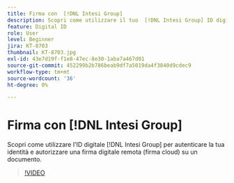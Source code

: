 ```yaml
---
title: Firma con  [!DNL Intesi Group]
description: Scopri come utilizzare il tuo  [!DNL Intesi Group] ID digitale con Acrobat Sign
feature: Digital ID
role: User
level: Beginner
jira: KT-8703
thumbnail: KT-8703.jpg
exl-id: 43e7d19f-f1e8-47ec-8e30-1aba7a467d01
source-git-commit: 452299b2b786beab9df7a5019da4f3840d9cdec9
workflow-type: tm+mt
source-wordcount: '36'
ht-degree: 0%

---
```


# Firma con [!DNL Intesi Group]

Scopri come utilizzare l&#39;ID digitale [!DNL Intesi Group] per autenticare la tua identità e autorizzare una firma digitale remota (firma cloud) su un documento.

>[!VIDEO](https://video.tv.adobe.com/v/3443669?quality=12&learn=on&hidetitle=true&captions=ita)
